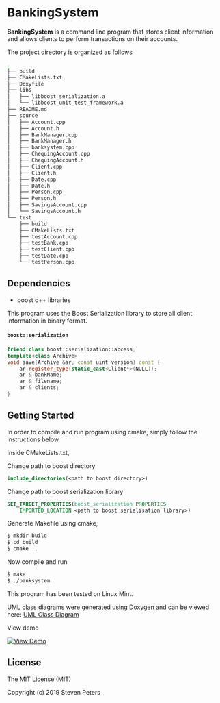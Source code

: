 # BankingSystem

__BankingSystem__ is a command line program that stores client information and allows clients to perform transactions on their accounts.

The project directory is organized as follows
```bash
.
├── build
├── CMakeLists.txt
├── Doxyfile
├── libs
│   ├── libboost_serialization.a
│   └── libboost_unit_test_framework.a
├── README.md
├── source
│   ├── Account.cpp
│   ├── Account.h
│   ├── BankManager.cpp
│   ├── BankManager.h
│   ├── banksystem.cpp
│   ├── ChequingAccount.cpp
│   ├── ChequingAccount.h
│   ├── Client.cpp
│   ├── Client.h
│   ├── Date.cpp
│   ├── Date.h
│   ├── Person.cpp
│   ├── Person.h
│   ├── SavingsAccount.cpp
│   └── SavingsAccount.h
└── test
    ├── build
    ├── CMakeLists.txt
    ├── testAccount.cpp
    ├── testBank.cpp
    ├── testClient.cpp
    ├── testDate.cpp
    └── testPerson.cpp
```

## Dependencies
* boost c++ libraries

This program uses the Boost Serialization library to store all client information in binary format.

#### `boost::serialization`
```c++
friend class boost::serialization::access;
template<class Archive>
void save(Archive &ar, const uint version) const {
    ar.register_type(static_cast<Client*>(NULL));
    ar & bankName;
    ar & filename;
    ar & clients;
}
```

## Getting Started
In order to compile and run program using cmake, simply follow the instructions below.

Inside CMakeLists.txt, 

Change path to boost directory
```cmake
include_directories(<path to boost directory>)
```

Change path to boost serialization library
```cmake
SET_TARGET_PROPERTIES(boost_serialization PROPERTIES 
    IMPORTED_LOCATION <path to boost serialisation library>)
```
Generate Makefile using cmake,
```bash
$ mkdir build
$ cd build
$ cmake ..
```
Now compile and run
```bash
$ make
$ ./banksystem
```


This program has been tested on Linux Mint.

UML class diagrams were generated using Doxygen and can be viewed here:
[UML Class Diagram](https://skp17.github.io/BankingSystem/
"UML Class Diagram")

View demo

[![View Demo](http://img.youtube.com/vi/nc-04LZ-1fg/0.jpg)](http://www.youtube.com/watch?v=nc-04LZ-1fg)




## License
The MIT License (MIT)

Copyright (c) 2019 Steven Peters



